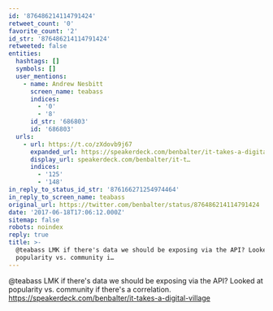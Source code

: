 ```yaml
---
id: '876486214114791424'
retweet_count: '0'
favorite_count: '2'
id_str: '876486214114791424'
retweeted: false
entities:
  hashtags: []
  symbols: []
  user_mentions:
    - name: Andrew Nesbitt
      screen_name: teabass
      indices:
        - '0'
        - '8'
      id_str: '686803'
      id: '686803'
  urls:
    - url: https://t.co/zXdovb9j67
      expanded_url: https://speakerdeck.com/benbalter/it-takes-a-digital-village
      display_url: speakerdeck.com/benbalter/it-t…
      indices:
        - '125'
        - '148'
in_reply_to_status_id_str: '876166271254974464'
in_reply_to_screen_name: teabass
original_url: https://twitter.com/benbalter/status/876486214114791424
date: '2017-06-18T17:06:12.000Z'
sitemap: false
robots: noindex
reply: true
title: >-
  @teabass LMK if there's data we should be exposing via the API? Looked at
  popularity vs. community i…
---
```


@teabass LMK if there's data we should be exposing via the API? Looked at popularity vs. community if there's a correlation. https://speakerdeck.com/benbalter/it-takes-a-digital-village